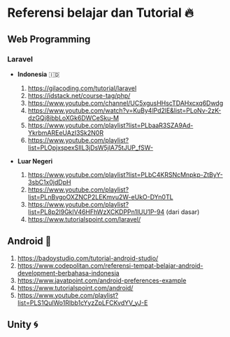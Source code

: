 # Referensi belajar dan Tutorial :fire:

## Web Programming

### Laravel
-  **Indonesia** :indonesia:
   1. https://gilacoding.com/tutorial/laravel
   2. https://idstack.net/course-tag/php/
   3. https://www.youtube.com/channel/UC5xgusHHscTDAHxcxq6Dwdg
   4. https://www.youtube.com/watch?v=KuBy4lPd2lE&list=PLoNv-2zK-dzGQj8ibbLoXGk6DWCeSku-M
   5. https://www.youtube.com/playlist?list=PLbaaR3SZA9Ad-YkrbmAREeUAzI3Sk2N0R
   6. https://www.youtube.com/playlist?list=PLOpjxspexSIlL3jDsW5jlA75tJUP_fSW-
   
-  **Luar Negeri**
   1. https://www.youtube.com/playlist?list=PLbC4KRSNcMnpkp-ZtByY-3sbC1x0jdDpH
   2. https://www.youtube.com/playlist?list=PLnBvgoOXZNCP2LEKmvu2W-eUkO-DYn0TL
   3. https://www.youtube.com/playlist?list=PL8p2I9GklV46HFhWzXCKDPPn1lUU1P-94 (dari dasar)
   4. https://www.tutorialspoint.com/laravel/

## Android :iphone:
   1. https://badoystudio.com/tutorial-android-studio/
   2. https://www.codepolitan.com/referensi-tempat-belajar-android-development-berbahasa-indonesia
   3. https://www.javatpoint.com/android-preferences-example
   4. https://www.tutorialspoint.com/android/
   5. https://www.youtube.com/playlist?list=PLS1QulWo1RIbb1cYyzZpLFCKvdYV_yJ-E
   
## Unity :cyclone:
